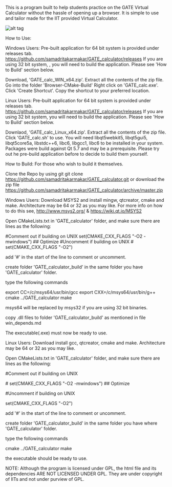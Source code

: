 This is a program built to help students practice on the GATE Virtual Calculator without the hassle of opening up a browser. 
It is simple to use and tailor made for the IIT provided Virtual Calculator.

![alt tag](https://github.com/samadritakarmakar/GATE_calculator/blob/master/GATE_Calc.png)

How to Use:

Windows Users:
Pre-built application for 64 bit system is provided under releases tab.
https://github.com/samadritakarmakar/GATE_calculator/releases
If you are using 32 bit system, , you will need to build the application. Please see 'How to Build' section below.

Download, 'GATE_calc_WIN_x64.zip'.
Extract all the contents of the zip file.
Go into the folder 'Browser-CMake-Build'
Right click on 'GATE_calc.exe'. Click 'Create Shortcut'. Copy the shortcut to your preferred location.

Linux Users:
Pre-built application for 64 bit system is provided under releases tab.
https://github.com/samadritakarmakar/GATE_calculator/releases
If you are using 32 bit system, you will need to build the application. Please see 'How to Build' section below.

Downlaod, 'GATE_calc_Linux_x64.zip'.
Extract all the contents of the zip file.
Click 'GATE_calc.sh' to use.
You will need libqt5webkit5, libqt5gui5, libqt5core5a, libstdc++6, libc6,  	libgcc1, libc6 to be installed in your system.
Packages were build against Qt 5.7 and may be a prerequisite. Please try out he pre-build application before to decide to build them yourself.



How to Build:
For those who wish to build it themselves.

Clone the Repo by using git
git clone https://github.com/samadritakarmakar/GATE_calculator.git
or download the zip file
https://github.com/samadritakarmakar/GATE_calculator/archive/master.zip

Windows Users:
Download MSYS2 and install mingw, qtcreator, cmake and make. Architecture may be 64 or 32 as you may like.
For more info on how to do this see,
http://www.msys2.org/
&
https://wiki.qt.io/MSYS2

Open CMakeLists.txt in 'GATE_calculator' folder, and make sure there are lines as the following:

#Comment out if building on UNIX
    set(CMAKE_CXX_FLAGS "-O2 -mwindows")        ## Optimize
#Uncomment if building on UNIX
\#    set(CMAKE_CXX_FLAGS "-O2")

add '#' in the start of the line to comment or uncomment.


create folder 'GATE_calculator_build' in the same folder you have 'GATE_calculator' folder.

type the following commands

export CC=/c/msys64/usr/bin/gcc
export CXX=/c/msys64/usr/bin/g++
cmake ../GATE_calculator
make

msys64 will be replaced by msys32 if you are using 32 bit binaries.

copy .dll files to folder 'GATE_calculator_build' as mentioned in file win_depends.md

The executable(.exe) must now be ready to use.

Linux Users:
Download install gcc, qtcreator, cmake and make. Architecture may be 64 or 32 as you may like.

Open CMakeLists.txt in 'GATE_calculator' folder, and make sure there are lines as the following:

#Comment out if building on UNIX

\#    set(CMAKE_CXX_FLAGS "-O2 -mwindows")        ## Optimize

#Uncomment if building on UNIX

set(CMAKE_CXX_FLAGS "-O2")


add '#' in the start of the line to comment or uncomment.


create folder 'GATE_calculator_build' in the same folder you have where 'GATE_calculator' folder.

type the following commands

cmake ../GATE_calculator
make

the executable should be ready to use.


NOTE: Although the program is licensed under GPL, the html file and its dependencies ARE NOT LICENSED UNDER GPL. They are under copyright of IITs and not under purview of GPL.
